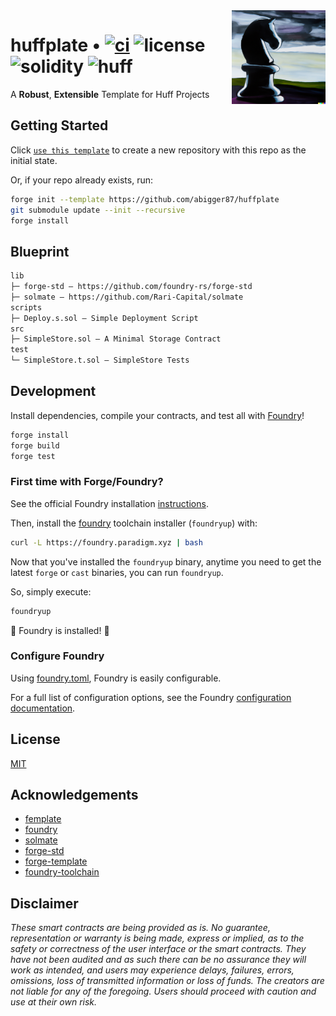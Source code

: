 <img align="right" width="150" height="150" top="100" src="./assets/plate.png">

# huffplate • [![ci](https://github.com/abigger87/huffplate/actions/workflows/ci.yaml/badge.svg)](https://github.com/abigger87/huffplate/actions/workflows/ci.yaml) ![license](https://img.shields.io/github/license/abigger87/huffplate?label=license) ![solidity](https://img.shields.io/badge/solidity-^0.8.15-lightgrey) ![huff](https://img.shields.io/badge/huff-0.3.0-8b6c5c)

A **Robust**, **Extensible** Template for Huff Projects


## Getting Started

Click [`use this template`](https://github.com/abigger87/huffplate/generate) to create a new repository with this repo as the initial state.

Or, if your repo already exists, run:
```sh
forge init --template https://github.com/abigger87/huffplate
git submodule update --init --recursive
forge install
```


## Blueprint

```ml
lib
├─ forge-std — https://github.com/foundry-rs/forge-std
├─ solmate — https://github.com/Rari-Capital/solmate
scripts
├─ Deploy.s.sol — Simple Deployment Script
src
├─ SimpleStore.sol — A Minimal Storage Contract
test
└─ SimpleStore.t.sol — SimpleStore Tests
```


## Development

Install dependencies, compile your contracts, and test all with [Foundry](https://github.com/foundry-rs/foundry)!

```bash
forge install
forge build
forge test
```


### First time with Forge/Foundry?

See the official Foundry installation [instructions](https://github.com/foundry-rs/foundry/blob/master/README.md#installation).

Then, install the [foundry](https://github.com/foundry-rs/foundry) toolchain installer (`foundryup`) with:
```bash
curl -L https://foundry.paradigm.xyz | bash
```

Now that you've installed the `foundryup` binary,
anytime you need to get the latest `forge` or `cast` binaries,
you can run `foundryup`.

So, simply execute:
```bash
foundryup
```

🎉 Foundry is installed! 🎉


### Configure Foundry

Using [foundry.toml](./foundry.toml), Foundry is easily configurable.

For a full list of configuration options, see the Foundry [configuration documentation](https://github.com/foundry-rs/foundry/blob/master/config/README.md#all-options).


## License

[MIT](https://github.com/abigger87/huffplate/blob/master/LICENSE)


## Acknowledgements

- [femplate](https://github.com/abigger87/femplate)
- [foundry](https://github.com/foundry-rs/foundry)
- [solmate](https://github.com/Rari-Capital/solmate)
- [forge-std](https://github.com/brockelmore/forge-std)
- [forge-template](https://github.com/foundry-rs/forge-template)
- [foundry-toolchain](https://github.com/foundry-rs/foundry-toolchain)


## Disclaimer

_These smart contracts are being provided as is. No guarantee, representation or warranty is being made, express or implied, as to the safety or correctness of the user interface or the smart contracts. They have not been audited and as such there can be no assurance they will work as intended, and users may experience delays, failures, errors, omissions, loss of transmitted information or loss of funds. The creators are not liable for any of the foregoing. Users should proceed with caution and use at their own risk._
